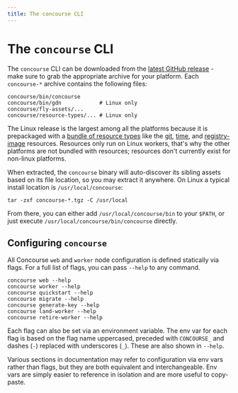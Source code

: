```yaml
---
title: The concourse CLI
---
```


# The `concourse` CLI

The `concourse` CLI can be downloaded from
the [latest GitHub release](https://github.com/concourse/concourse/releases/latest) - make sure to grab the appropriate
archive for your platform. Each `concourse-*` archive contains the following files:

```
concourse/bin/concourse
concourse/bin/gdn            # Linux only
concourse/fly-assets/...
concourse/resource-types/... # Linux only
```

The Linux release is the largest among all the platforms because it is prepackaged with
a [bundle of resource types](https://concourse-ci.org/concourse-worker.html#bundled-resource-types) like
the [git](https://github.com/concourse/git-resource), [time](https://github.com/concourse/time-resource/),
and [registry-image](https://github.com/concourse/registry-image-resource/) resources. Resources only run on Linux
workers, that's why the other platforms are not bundled with resources; resources don't currently exist for non-linux
platforms.

When extracted, the `concourse` binary will auto-discover its sibling assets based on its file location, so you may
extract it anywhere. On Linux a typical install location is `/usr/local/concourse`:

```shell
tar -zxf concourse-*.tgz -C /usr/local
```

From there, you can either add `/usr/local/concourse/bin` to your `$PATH`, or just execute
`/usr/local/concourse/bin/concourse` directly.

## Configuring `concourse`

All Concourse `web` and `worker` node configuration is defined statically via flags. For a full list of flags, you can
pass `--help` to any command.

```shell title="CLI Commands"
concourse web --help
concourse worker --help
concourse quickstart --help
concourse migrate --help
concourse generate-key --help
concourse land-worker --help
concourse retire-worker --help
```

Each flag can also be set via an environment variable. The env var for each flag is based on the flag name uppercased,
preceded with `CONCOURSE_` and dashes (`-`) replaced with underscores (`_`). These are also shown in `--help`.

Various sections in documentation may refer to configuration via env vars rather than flags, but they are both
equivalent and interchangeable. Env vars are simply easier to reference in isolation and are more useful to copy-paste.